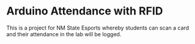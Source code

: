 # Arduino Attendance with RFID

This is a project for NM State Esports whereby students can scan a card and their attendance in the lab will be logged. 